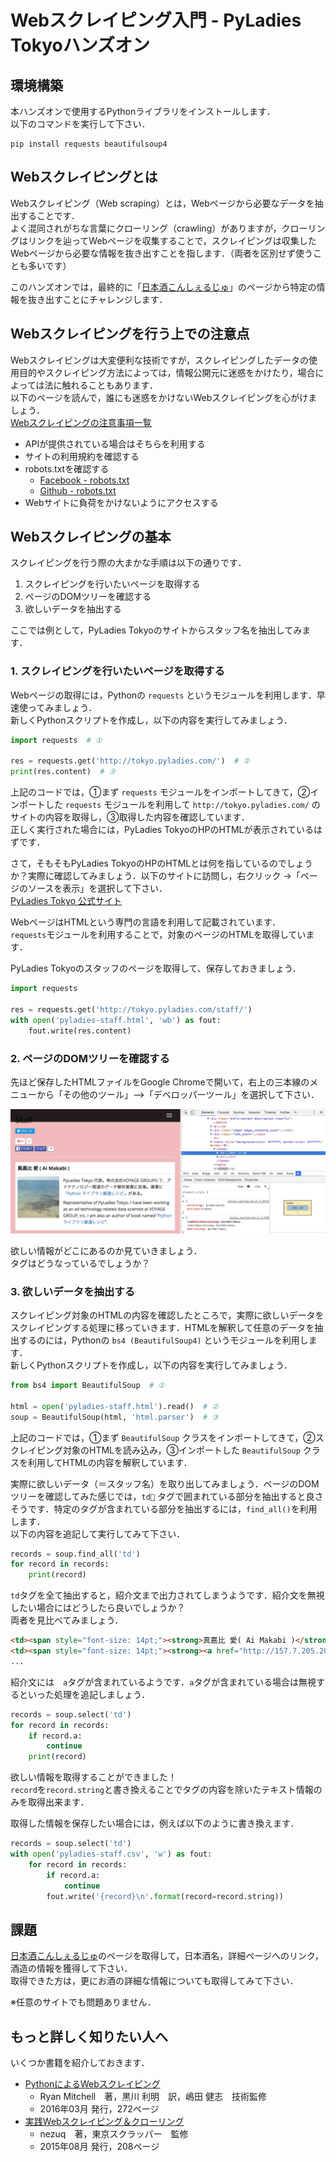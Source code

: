 # Webスクレイピング入門 - PyLadies Tokyoハンズオン

## 環境構築

本ハンズオンで使用するPythonライブラリをインストールします．  
以下のコマンドを実行して下さい．

```
pip install requests beautifulsoup4
```

## Webスクレイピングとは

Webスクレイピング（Web scraping）とは，Webページから必要なデータを抽出することです．  
よく混同されがちな言葉にクローリング（crawling）がありますが，クローリングはリンクを辿ってWebページを収集することで，スクレイピングは収集したWebページから必要な情報を抜き出すことを指します．（両者を区別せず使うことも多いです）

このハンズオンでは，最終的に「[日本酒こんしぇるじゅ](http://www.japan1000.com/sake/brand_list.php)」のページから特定の情報を抜き出すことにチャレンジします．

## Webスクレイピングを行う上での注意点

Webスクレイピングは大変便利な技術ですが，スクレイピングしたデータの使用目的やスクレイピング方法によっては，情報公開元に迷惑をかけたり，場合によっては法に触れることもあります．  
以下のページを読んで，誰にも迷惑をかけないWebスクレイピングを心がけましょう．  
[Webスクレイピングの注意事項一覧](http://qiita.com/nezuq/items/c5e827e1827e7cb29011)

- APIが提供されている場合はそちらを利用する
- サイトの利用規約を確認する
- robots.txtを確認する
  - [Facebook - robots.txt](https://www.facebook.com/robots.txt)
  - [Github - robots.txt](https://github.com/robots.txt)
- Webサイトに負荷をかけないようにアクセスする

## Webスクレイピングの基本

スクレイピングを行う際の大まかな手順は以下の通りです．

1. スクレイピングを行いたいページを取得する
2. ページのDOMツリーを確認する
3. 欲しいデータを抽出する

ここでは例として，PyLadies Tokyoのサイトからスタッフ名を抽出してみます．

### 1. スクレイピングを行いたいページを取得する

Webページの取得には，Pythonの `requests` というモジュールを利用します．早速使ってみましょう．  
新しくPythonスクリプトを作成し，以下の内容を実行してみましょう．

```python
import requests  # ①

res = requests.get('http://tokyo.pyladies.com/')  # ②
print(res.content)  # ③
```

上記のコードでは，①まず `requests` モジュールをインポートしてきて，②インポートした `requests` モジュールを利用して `http://tokyo.pyladies.com/` のサイトの内容を取得し，③取得した内容を確認しています．  
正しく実行された場合には，PyLadies TokyoのHPのHTMLが表示されているはずです．

さて，そもそもPyLadies TokyoのHPのHTMLとは何を指しているのでしょうか？実際に確認してみましょう．以下のサイトに訪問し，右クリック ->「ページのソースを表示」を選択して下さい．  
[PyLadies Tokyo 公式サイト](http://tokyo.pyladies.com/)

WebページはHTMLという専門の言語を利用して記載されています．  
`requests`モジュールを利用することで，対象のページのHTMLを取得しています．  

PyLadies Tokyoのスタッフのページを取得して、保存しておきましょう．

```python
import requests

res = requests.get('http://tokyo.pyladies.com/staff/')
with open('pyladies-staff.html', 'wb') as fout:
    fout.write(res.content)
```

### 2. ページのDOMツリーを確認する

先ほど保存したHTMLファイルをGoogle Chromeで開いて，右上の三本線のメニューから「その他のツール」-->「デベロッパーツール」を選択して下さい．

![](chrome.png)

欲しい情報がどこにあるのか見ていきましょう．  
タグはどうなっているでしょうか？

### 3. 欲しいデータを抽出する

スクレイピング対象のHTMLの内容を確認したところで，実際に欲しいデータをスクレイピングする処理に移っていきます．HTMLを解釈して任意のデータを抽出するのには，Pythonの `bs4 (BeautifulSoup4)` というモジュールを利用します．  
新しくPythonスクリプトを作成し，以下の内容を実行してみましょう．

```python
from bs4 import BeautifulSoup  # ①

html = open('pyladies-staff.html').read()  # ②
soup = BeautifulSoup(html, 'html.parser')  # ③
```

上記のコードでは，①まず `BeautifulSoup` クラスをインポートしてきて，②スクレイピング対象のHTMLを読み込み，③インポートした `BeautifulSoup` クラスを利用してHTMLの内容を解釈しています．

実際に欲しいデータ（＝スタッフ名）を取り出してみましょう．ページのDOMツリーを確認してみた感じでは，`td` タグで囲まれている部分を抽出すると良さそうです．特定のタグが含まれている部分を抽出するには，`find_all()`を利用します．  
以下の内容を追記して実行してみて下さい．

```python
records = soup.find_all('td')
for record in records:
    print(record)
```

`td`タグを全て抽出すると，紹介文まで出力されてしまうようです．紹介文を無視したい場合にはどうしたら良いでしょうか？  
両者を見比べてみましょう．

```html
<td><span style="font-size: 14pt;"><strong>真嘉比 愛( Ai Makabi )</strong></span></td>
<td><span style="font-size: 14pt;"><strong><a href="http://157.7.205.20/wp-content/uploads/2015/10/profile-150x150.png"><img alt="amacbee" class="size-medium wp-image-114 alignleft" height="160" src="http://157.7.205.20/wp-content/uploads/2015/10/profile-150x150.png" width="160"/></a></strong></span>PyLadies Tokyo 代表。株式会社VOYAGE GROUPにて、アドテクノロジー関連のデータ解析業務に従事。著書に「<a href$"http://www.amazon.co.jp/gp/product/4774177075/ref=as_li_tf_tl?ie=UTF8&amp;camp=247&amp;creative=1211&amp;creativeASIN=4774177075&amp;linkCode=as2&amp;tag=mayj37-22">Python ライブラリ厳選レシピ</a><img a$t="" border="0" height="1" src="http://ir-jp.amazon-adsystem.com/e/ir?t=mayj37-22&amp;l=as2&amp;o=9&amp;a=4774177075" style="border: none !important; margin: 0px !important;" width="1"/>」がある。</td>
...
```

紹介文には　`a`タグが含まれているようです．`a`タグが含まれている場合は無視するといった処理を追記しましょう．

```python
records = soup.select('td')
for record in records:
    if record.a:
        continue
    print(record)
```

欲しい情報を取得することができました！  
`record`を`record.string`と書き換えることでタグの内容を除いたテキスト情報のみを取得出来ます．

取得した情報を保存したい場合には，例えば以下のように書き換えます．

```python
records = soup.select('td')
with open('pyladies-staff.csv', 'w') as fout:
    for record in records:
        if record.a:
            continue
        fout.write('{record}\n'.format(record=record.string))
```

## 課題

[日本酒こんしぇるじゅ](http://www.japan1000.com/sake/brand_list.php)のページを取得して，日本酒名，詳細ページへのリンク，酒造の情報を獲得して下さい．  
取得できた方は，更にお酒の詳細な情報についても取得してみて下さい．

※任意のサイトでも問題ありません．

## もっと詳しく知りたい人へ

いくつか書籍を紹介しておきます．

- [PythonによるWebスクレイピング](https://www.oreilly.co.jp/books/9784873117614/)
  - Ryan Mitchell　著，黒川 利明　訳，嶋田 健志　技術監修
  - 2016年03月 発行，272ページ
- [実践Webスクレイピング＆クローリング](https://book.mynavi.jp/ec/products/detail/id=41408)
  - nezuq　著，東京スクラッパー　監修
  - 2015年08月 発行，208ページ
